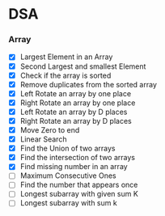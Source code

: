 # DSA


### Array
  - [x] Largest Element in an Array
  - [x] Second Largest and smallest Element
  - [x] Check if the array is sorted
  - [x] Remove duplicates from the sorted array
  - [x] Left Rotate an array by one place
  - [x] Right Rotate an array by one place
  - [x] Left Rotate an array by D places
  - [x] Right Rotate an array by D places
  - [x] Move Zero to end
  - [x] Linear Search
  - [x] Find the Union of two arrays
  - [x] Find the intersection of two arrays
  - [x] Find missing number in an array
  - [ ] Maximum Consecutive Ones
  - [ ] Find the number that appears once
  - [ ] Longest subarray with given sum K
  - [ ] Longest subarray with sum k
